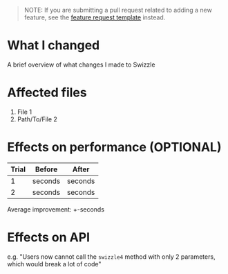 > NOTE: If you are submitting a pull request related to adding a new feature, see the [feature request template](https://github.com/SafelySwift/Swizzle/blob/master/.github/ISSUE_TEMPLATE/feature_request.md) instead.

# What I changed

A brief overview of what changes I made to Swizzle

# Affected files

1. File 1
2. Path/To/File 2

# Effects on performance (OPTIONAL)

| Trial       | Before      | After       |
| ----------- | ----------- | ----------- |
| 1           | seconds     | seconds     |
| 2           | seconds     | seconds     |

Average improvement: +-seconds

# Effects on API

e.g. "Users now cannot call the `swizzle4` method with only 2 parameters, which would break a lot of code"
